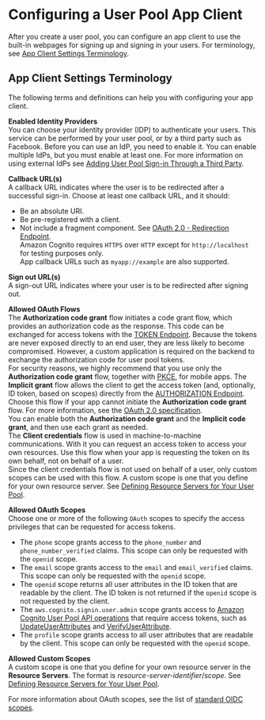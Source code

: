 # Configuring a User Pool App Client<a name="cognito-user-pools-app-idp-settings"></a>

After you create a user pool, you can configure an app client to use the built\-in webpages for signing up and signing in your users\. For terminology, see [App Client Settings Terminology](#cognito-user-pools-app-idp-settings-about)\.

## App Client Settings Terminology<a name="cognito-user-pools-app-idp-settings-about"></a>

The following terms and definitions can help you with configuring your app client\.

**Enabled Identity Providers**  
You can choose your identity provider \(IDP\) to authenticate your users\. This service can be performed by your user pool, or by a third party such as Facebook\. Before you can use an IdP, you need to enable it\. You can enable multiple IdPs, but you must enable at least one\. For more information on using external IdPs see [Adding User Pool Sign\-in Through a Third Party](cognito-user-pools-identity-federation.md)\.

**Callback URL\(s\)**  
A callback URL indicates where the user is to be redirected after a successful sign\-in\. Choose at least one callback URL, and it should:  
+ Be an absolute URI\.
+ Be pre\-registered with a client\.
+ Not include a fragment component\.
See [OAuth 2\.0 \- Redirection Endpoint](https://tools.ietf.org/html/rfc6749#section-3.1.2)\.  
Amazon Cognito requires `HTTPS` over `HTTP` except for `http://localhost` for testing purposes only\.  
App callback URLs such as `myapp://example` are also supported\.

**Sign out URL\(s\)**  
A sign\-out URL indicates where your user is to be redirected after signing out\.

**Allowed OAuth Flows**  
The **Authorization code grant** flow initiates a code grant flow, which provides an authorization code as the response\. This code can be exchanged for access tokens with the [TOKEN Endpoint](token-endpoint.md)\. Because the tokens are never exposed directly to an end user, they are less likely to become compromised\. However, a custom application is required on the backend to exchange the authorization code for user pool tokens\.  
For security reasons, we highly recommend that you use only the **Authorization code grant** flow, together with [PKCE](https://tools.ietf.org/html/rfc7636), for mobile apps\.
The **Implicit grant** flow allows the client to get the access token \(and, optionally, ID token, based on scopes\) directly from the [AUTHORIZATION Endpoint](authorization-endpoint.md)\. Choose this flow if your app cannot initiate the **Authorization code grant** flow\. For more information, see the [OAuth 2\.0 specification](https://oauth.net/2/)\.  
You can enable both the **Authorization code grant** and the **Implicit code grant**, and then use each grant as needed\.  
The **Client credentials** flow is used in machine\-to\-machine communications\. With it you can request an access token to access your own resources\. Use this flow when your app is requesting the token on its own behalf, not on behalf of a user\.  
Since the client credentials flow is not used on behalf of a user, only custom scopes can be used with this flow\. A custom scope is one that you define for your own resource server\. See [Defining Resource Servers for Your User Pool](cognito-user-pools-define-resource-servers.md)\.

**Allowed OAuth Scopes**  
Choose one or more of the following `OAuth` scopes to specify the access privileges that can be requested for access tokens\.  
+ The `phone` scope grants access to the `phone_number` and `phone_number_verified` claims\. This scope can only be requested with the `openid` scope\.
+ The `email` scope grants access to the `email` and `email_verified` claims\. This scope can only be requested with the `openid` scope\.
+ The `openid` scope returns all user attributes in the ID token that are readable by the client\. The ID token is not returned if the `openid` scope is not requested by the client\.
+ The `aws.cognito.signin.user.admin` scope grants access to [Amazon Cognito User Pool API operations](https://docs.aws.amazon.com/cognito-user-identity-pools/latest/APIReference/Welcome.html) that require access tokens, such as [UpdateUserAttributes](https://docs.aws.amazon.com/cognito-user-identity-pools/latest/APIReference/API_UpdateUserAttributes.html) and [VerifyUserAttribute](https://docs.aws.amazon.com/cognito-user-identity-pools/latest/APIReference/API_VerifyUserAttribute.html)\.
+ The `profile` scope grants access to all user attributes that are readable by the client\. This scope can only be requested with the `openid` scope\.

**Allowed Custom Scopes**  
A custom scope is one that you define for your own resource server in the **Resource Servers**\. The format is *resource\-server\-identifier*/*scope*\. See [Defining Resource Servers for Your User Pool](cognito-user-pools-define-resource-servers.md)\.

For more information about OAuth scopes, see the list of [standard OIDC scopes](http://openid.net/specs/openid-connect-core-1_0.html#ScopeClaims)\.